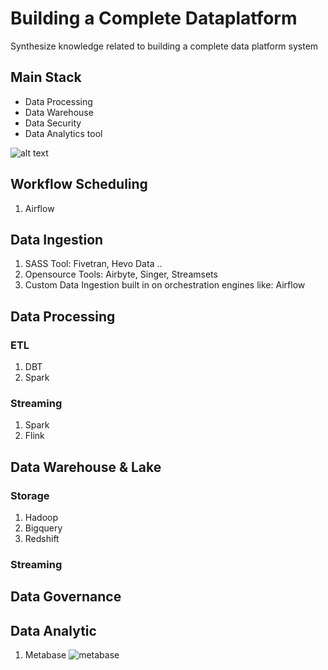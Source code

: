 # Building a Complete Dataplatform
Synthesize knowledge related to building a complete data platform system
## Main Stack
- Data Processing
- Data Warehouse
- Data Security
- Data Analytics tool


![alt text](https://miro.medium.com/v2/resize:fit:1400/format:webp/1*ryGGGWMgrxdbXAlWRimKHA.png)

## Workflow Scheduling
1. Airflow

## Data Ingestion
1. SASS Tool: Fivetran, Hevo Data ..
2. Opensource Tools: Airbyte, Singer, Streamsets
3. Custom Data Ingestion built in on orchestration engines like: Airflow
## Data Processing
### ETL
1. DBT
2. Spark
### Streaming
1. Spark
2. Flink

## Data Warehouse & Lake
### Storage
1. Hadoop
2. Bigquery
3. Redshift
### Streaming

## Data Governance


## Data Analytic

1. Metabase
![metabase ](https://www.metabase.com/images/stats-dashboard.svg)

